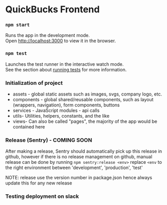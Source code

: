 # QuickBucks Frontend 

### `npm start`

Runs the app in the development mode.\
Open [http://localhost:3000](http://localhost:3000) to view it in the browser.

### `npm test`

Launches the test runner in the interactive watch mode.\
See the section about [running tests](https://facebook.github.io/create-react-app/docs/running-tests) for more
information.

### Initialization of project

- assets - global static assets such as images, svgs, company logo, etc.
- components - global shared/reusable components, such as layout (wrappers, navigation), form components, buttons
- services - JavaScript modules - api calls
- utils- Utilities, helpers, constants, and the like
- views- Can also be called "pages", the majority of the app would be contained here


### Release (Sentry)  - COMING SOON
After making a release, Sentry should automatically pick up this release in
github, however if there is no release management on github, manual release can be
done by running `npm sentry:release <env>` replace `<env` to the right environment
between 'development', 'production', 'test'

NOTE: release use the version number in package.json hence always update this for
any new release


### Testing deployment on slack
